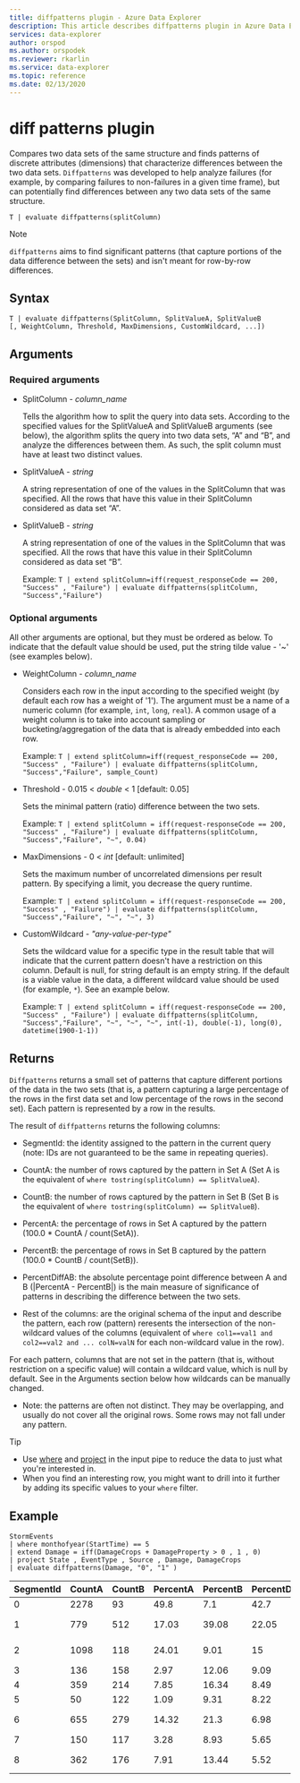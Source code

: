 ```yaml
---
title: diffpatterns plugin - Azure Data Explorer
description: This article describes diffpatterns plugin in Azure Data Explorer.
services: data-explorer
author: orspod
ms.author: orspodek
ms.reviewer: rkarlin
ms.service: data-explorer
ms.topic: reference
ms.date: 02/13/2020
---
```

# diff patterns plugin

Compares two data sets of the same structure and finds patterns of discrete attributes (dimensions) that characterize differences between the two data sets.
 `Diffpatterns` was developed to help analyze failures (for example, by comparing failures to non-failures in a given time frame), but can potentially find differences between any two data sets of the same structure. 

```kusto
T | evaluate diffpatterns(splitColumn)
```
> [!NOTE]
> `diffpatterns` aims to find significant patterns (that capture portions of the data difference between the sets) and isn't meant for row-by-row differences.

## Syntax

`T | evaluate diffpatterns(SplitColumn, SplitValueA, SplitValueB [, WeightColumn, Threshold, MaxDimensions, CustomWildcard, ...])` 

## Arguments 

### Required arguments

* SplitColumn - *column_name*

    Tells the algorithm how to split the query into data sets. According to the specified values for the SplitValueA and SplitValueB arguments (see below), the algorithm splits the query into two data sets, “A” and “B”, and analyze the differences between them. As such, the split column must have at least two distinct values.

* SplitValueA - *string*

    A string representation of one of the values in the SplitColumn that was specified. All the rows that have this value in their SplitColumn considered as data set “A”.

* SplitValueB - *string*

    A string representation of one of the values in the SplitColumn that was specified. All the rows that have this value in their SplitColumn considered as data set  “B”.

    Example: `T | extend splitColumn=iff(request_responseCode == 200, "Success" , "Failure") | evaluate diffpatterns(splitColumn, "Success","Failure") `

### Optional arguments

All other arguments are optional, but they must be ordered as below. To indicate that the default value should be used, put the string tilde value - '~' (see examples below).

* WeightColumn - *column_name*

    Considers each row in the input according to the specified weight (by default each row has a weight of '1'). The argument must be a name of a numeric column (for example, `int`, `long`, `real`).
    A common usage of a weight column is to take into account sampling or bucketing/aggregation of the data that is already embedded into each row.
    
    Example: `T | extend splitColumn=iff(request_responseCode == 200, "Success" , "Failure") | evaluate diffpatterns(splitColumn, "Success","Failure", sample_Count) `

* Threshold - 0.015 < *double* < 1 [default: 0.05]

    Sets the minimal pattern (ratio) difference between the two sets.

    Example:  `T | extend splitColumn = iff(request-responseCode == 200, "Success" , "Failure") | evaluate diffpatterns(splitColumn, "Success","Failure", "~", 0.04)`

* MaxDimensions  - 0 < *int* [default: unlimited]

    Sets the maximum number of uncorrelated dimensions per result pattern. By specifying a limit, you decrease the query runtime.

    Example:  `T | extend splitColumn = iff(request-responseCode == 200, "Success" , "Failure") | evaluate diffpatterns(splitColumn, "Success","Failure", "~", "~", 3)`

* CustomWildcard - *"any-value-per-type"*

    Sets the wildcard value for a specific type in the result table that will indicate that the current pattern doesn't have a restriction on this column.
    Default is null, for string default is an empty string. If the default is a viable value in the data, a different wildcard value should be used (for example, `*`).
    See an example below.

    Example: `T | extend splitColumn = iff(request-responseCode == 200, "Success" , "Failure") | evaluate diffpatterns(splitColumn, "Success","Failure", "~", "~", "~", int(-1), double(-1), long(0), datetime(1900-1-1))`

## Returns

`Diffpatterns` returns a small set of patterns that capture different portions of the data in the two sets (that is, a pattern capturing a large percentage of the rows in the first data set and low percentage of the rows in the second set). Each pattern is represented by a row in the results.

The result of `diffpatterns` returns the following columns:

* SegmentId: the identity assigned to the pattern in the current query (note: IDs are not guaranteed to be the same in repeating queries).

* CountA: the number of rows captured by the pattern in Set A (Set A is the equivalent of `where tostring(splitColumn) == SplitValueA`).

* CountB: the number of rows captured by the pattern in Set B (Set B is the equivalent of `where tostring(splitColumn) == SplitValueB`).

* PercentA: the percentage of rows in Set A captured by the pattern (100.0 * CountA / count(SetA)).

* PercentB: the percentage of rows in Set B captured by the pattern (100.0 * CountB / count(SetB)).

* PercentDiffAB: the absolute percentage point difference between A and B (|PercentA - PercentB|) is the main measure of significance of patterns in describing the difference between the two sets.

* Rest of the columns: are the original schema of the input and describe the pattern, each row (pattern) reresents the intersection of the non-wildcard values of the columns (equivalent of `where col1==val1 and col2==val2 and ... colN=valN` for each non-wildcard value in the row).

For each pattern, columns that are not set in the pattern (that is, without restriction on a specific value) will contain a wildcard value, which is null by default. See in the Arguments section below how wildcards can be manually changed.

* Note: the patterns are often not distinct. They may be overlapping, and usually do not cover all the original rows. Some rows may not fall under any pattern.

> [!TIP]
> * Use [where](./whereoperator.md) and [project](./projectoperator.md) in the input pipe to reduce the data to just what you're interested in.
> * When you find an interesting row, you might want to drill into it further by adding its specific values to your `where` filter.

## Example

<!-- csl: https://help.kusto.windows.net:443/Samples -->
```kusto
StormEvents 
| where monthofyear(StartTime) == 5
| extend Damage = iff(DamageCrops + DamageProperty > 0 , 1 , 0)
| project State , EventType , Source , Damage, DamageCrops
| evaluate diffpatterns(Damage, "0", "1" )
```

|SegmentId|CountA|CountB|PercentA|PercentB|PercentDiffAB|State|EventType|Source|DamageCrops|
|---|---|---|---|---|---|---|---|---|---|
|0|2278|93|49.8|7.1|42.7||Hail||0|
|1|779|512|17.03|39.08|22.05||Thunderstorm Wind|||
|2|1098|118|24.01|9.01|15|||Trained Spotter|0|
|3|136|158|2.97|12.06|9.09|||Newspaper||
|4|359|214|7.85|16.34|8.49||Flash Flood|||
|5|50|122|1.09|9.31|8.22|IOWA||||
|6|655|279|14.32|21.3|6.98|||Law Enforcement||
|7|150|117|3.28|8.93|5.65||Flood|||
|8|362|176|7.91|13.44|5.52|||Emergency Manager||
